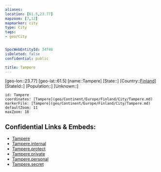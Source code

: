 ```yaml
---
aliases: 
location: [61.5,23.77]
mapzoom: [7,12] 
mapmarker: city 
type: City
tags:
- geo/City


SpocWebEntityId: 34748
isDeleted: false
confidential: public

title: Tampere
---
```

[geo-lon::23.77]
[geo-lat::61.5]
[name::Tampere]
[State::]
[Country::[Finland](geo/Continent/Europe/Finland.md)]
[StateId::]
[Population::]
[Unknown::]


```leaflet
id: Tampere
coordinates: [Tampere](geo/Continent/Europe/Finland/City/Tampere.md)
markerFile: [Tampere](geo/Continent/Europe/Finland/City/Tampere.md)
defaultZoom: 11 
maxZoom: 18
```


## Confidential Links & Embeds: 
- [Tampere](../../../../../../_public/geo/Continent/Europe/Finland/City/Tampere.md) 
- [Tampere.internal](../../../../../../_internal/geo/Continent/Europe/Finland/City/Tampere.internal.md) 
- [Tampere.protect](../../../../../../_protect/geo/Continent/Europe/Finland/City/Tampere.protect.md) 
- [Tampere.private](../../../../../../_private/geo/Continent/Europe/Finland/City/Tampere.private.md) 
- [Tampere.personal](../../../../../../_personal/geo/Continent/Europe/Finland/City/Tampere.personal.md) 
- [Tampere.secret](../../../../../../_secret/geo/Continent/Europe/Finland/City/Tampere.secret.md) 
